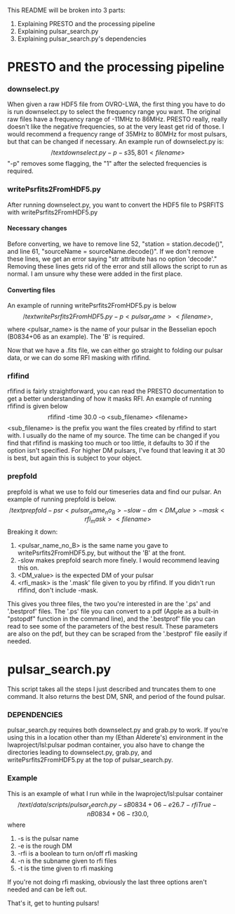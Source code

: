 This README will be broken into 3 parts:

1. Explaining PRESTO and the processing pipeline
2. Explaining pulsar_search.py
3. Explaining pulsar_search.py's dependencies

# PRESTO and the processing pipeline
### downselect.py
When given a raw HDF5 file from OVRO-LWA, the first thing you have to do is run downselect.py to select the frequency range you want. The original raw files have a frequency range of -11MHz to 86MHz. PRESTO really, really doesn't like the negative frequencies, so at the very least get rid of those. I would recommend a frequency range of 35MHz to 80MHz for most pulsars, but that can be changed if necessary. An example run of downselect.py is:
$$/text{downselect.py -p -s 35,80 1 <filename>}$$
"-p" removes some flagging, the "1" after the selected frequencies is required.

### writePsrfits2FromHDF5.py
After running downselect.py, you want to convert the HDF5 file to PSRFITS with writePsrfits2FromHDF5.py
#### Necessary changes
Before converting, we have to remove line 52, "station = station.decode()", and line 61, "sourceName = sourceName.decode()". If we don't remove these lines, we get an error saying "str attribute has no option 'decode'." Removing these lines gets rid of the error and still allows the script to run as normal. I am unsure why these were added in the first place.
#### Converting files
An example of running writePsrfits2FromHDF5.py is below
$$/text{writePsrfits2FromHDF5.py -p <pulsar_name> <filename>},$$
where <pulsar_name> is the name of your pulsar in the Besselian epoch (B0834+06 as an example). The 'B' is required.

Now that we have a .fits file, we can either go straight to folding our pulsar data, or we can do some RFI masking with rfifind.

### rfifind
rfifind is fairly straightforward, you can read the PRESTO documentation to get a better understanding of how it masks RFI. An example of running rfifind is given below
$$\text{rfifind -time 30.0 -o <sub_filename> <filename>}$$
<sub_filename> is the prefix you want the files created by rfifind to start with. I usually do the name of my source. The time can be changed if you find that rfifind is masking too much or too little, it defaults to 30 if the option isn't specified. For higher DM pulsars, I've found that leaving it at 30 is best, but again this is subject to your object.

### prepfold
prepfold is what we use to fold our timeseries data and find our pulsar. An example of running prepfold is below.
$$/text{prepfold -psr <pulsar_name_no_B> -slow -dm <DM_value> -mask <rfi_mask> <filename>}$$
Breaking it down:
1. <pulsar_name_no_B> is the same name you gave to writePsrfits2FromHDF5.py, but without the 'B' at the front.
2. -slow makes prepfold search more finely. I would recommend leaving this on.
3. <DM_value> is the expected DM of your pulsar
4. <rfi_mask> is the '.mask' file given to you by rfifind. If you didn't run rfifind, don't include -mask.

This gives you three files, the two you're interested in are the '.ps' and '.bestprof' files. The '.ps' file you can convert to a pdf (Apple as a built-in "pstopdf" function in the command line), and the '.bestprof' file you can read to see some of the parameters of the best result. These parameters are also on the pdf, but they can be scraped from the '.bestprof' file easily if needed.

# pulsar_search.py
This script takes all the steps I just described and truncates them to one command. It also returns the best DM, SNR, and period of the found pulsar.

### DEPENDENCIES
pulsar_search.py requires both downselect.py and grab.py to work. If you're using this in a location other than my (Ethan Alderete's) environment in the lwaproject/lsl:pulsar podman container, you also have to change the directories leading to downselect.py, grab.py, and writePsrfits2FromHDF5.py at the top of pulsar_search.py.

### Example
This is an example of what I run while in the lwaproject/lsl:pulsar container
$$/text{/data/scripts/pulsar_search.py -s B0834+06 -e 26.7 -rfi True -n B0834+06 -t 30.0},$$
where
1. -s is the pulsar name
2. -e is the rough DM
3. -rfi is a boolean to turn on/off rfi masking
4. -n is the subname given to rfi files
5. -t is the time given to rfi masking

If you're not doing rfi masking, obviously the last three options aren't needed and can be left out.

That's it, get to hunting pulsars!
